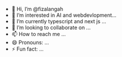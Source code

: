 - 👋 Hi, I’m @fizalangah
- 👀 I’m interested in  AI and webdevlopment...
- 🌱 I’m currently typescript and next js ...
- 💞️ I’m looking to collaborate on ...
- 📫 How to reach me ...
- 😄 Pronouns: ...
- ⚡ Fun fact: ...

<!---
fizalangah/fizalangah is a ✨ special ✨ repository because its `README.md` (this file) appears on your GitHub profile.
You can click the Preview link to take a look at your changes.
--->

